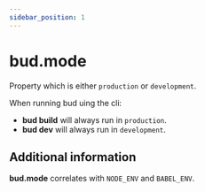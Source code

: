 ```yaml
---
sidebar_position: 1
---
```


# bud.mode

Property which is either `production` or `development`.

When running bud uing the cli:

- **bud build** will always run in `production`.
- **bud dev** will always run in `development`.

## Additional information

**bud.mode** correlates with `NODE_ENV` and `BABEL_ENV`.
